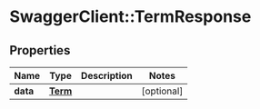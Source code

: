 # SwaggerClient::TermResponse

## Properties
Name | Type | Description | Notes
------------ | ------------- | ------------- | -------------
**data** | [**Term**](Term.md) |  | [optional] 


